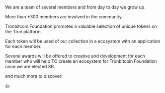We are a team of several members and from day to day we grow up.

More than +300 members are involved in the community

Tronbitcoin Foundation promotes a valuable selection of unique tokens on the Tron platform. 

Each token will be used of our collection in a ecosystem with an application for each member.


Several awards will be offered to creative and development for each member who will help TO create an ecosystem for Tronbitcoin Foundation once we are elected SR.

and much more to discover!

👍
